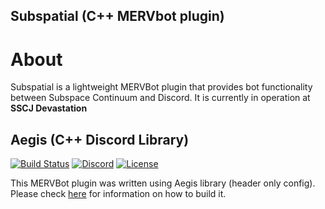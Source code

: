 ## Subspatial (C++ MERVbot plugin)

# About
Subspatial is a lightweight MERVBot plugin that provides bot functionality between Subspace Continuum and Discord. It is currently in operation at **SSCJ Devastation**

## Aegis (C++ Discord Library)

[![Build Status](https://travis-ci.org/zeroxs/aegis.cpp.svg?branch=master)](https://travis-ci.org/zeroxs/aegis.cpp) [![Discord](https://discordapp.com/api/guilds/287048029524066334/widget.png)](https://discord.gg/w7Y3Bb8) [![License](https://img.shields.io/badge/license-MIT-blue.svg)](https://github.com/zeroxs/aegis.cpp/blob/master/LICENSE)

This MERVBot plugin was written using Aegis library (header only config). Please check [here](https://github.com/zeroxs/aegis.cpp) for information on how to build it.

